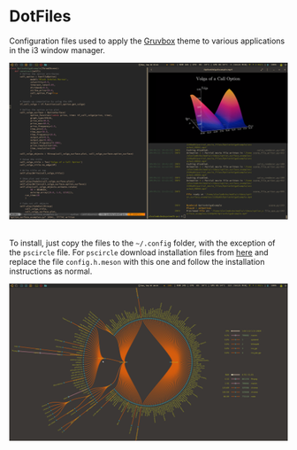 # DotFiles

Configuration files used to apply the [Gruvbox](https://github.com/morhetz/gruvbox) theme to various applications in the i3 window manager.

<p align="center">
  <img alt="screenshot" src="https://github.com/alembcke/DotFiles/blob/main/media/manim.png">
  <br><br>
</p>

To install, just copy the files to the `~/.config` folder, with the exception of the `pscircle` file.  For `pscircle` download installation files from [here](https://github.com/tuxarch/pscircle) and replace the file `config.h.meson` with this one and follow the installation instructions as normal.

<p align="center">
  <img alt="screenshot" src="https://github.com/alembcke/DotFiles/blob/main/media/pscircle.png">
  <br><br>
</p>
